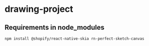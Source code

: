 # drawing-project

## Requirements in node_modules
```
npm install @shopify/react-native-skia rn-perfect-sketch-canvas
```
